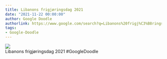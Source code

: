 ```yaml
---
title: Libanons frigjøringsdag 2021
date: "2021-11-22 00:00:00"
author: Google Doodle
authorlink: https://www.google.com/search?q=Libanons%20frigj%C3%B8ringsdag%202021
tags:
- Google-Doodle
---
```

<img src="https://www.google.com/logos/doodles/2021/lebanon-independence-day-2021-6753651837109142-law.gif" referrerpolicy="no-referrer"><br>Libanons frigjøringsdag 2021 #GoogleDoodle